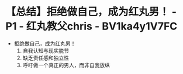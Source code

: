 # 【总结】拒绝做自己，成为红丸男！ - P1 - 红丸教父chris - BV1ka4y1V7FC

-   拒绝做自己，成为红丸男！
    1.  自我认知与现实脱节
    2.  缺乏责任感和独立性
    3.  呼吁做一个真正的男人，而非自我放纵